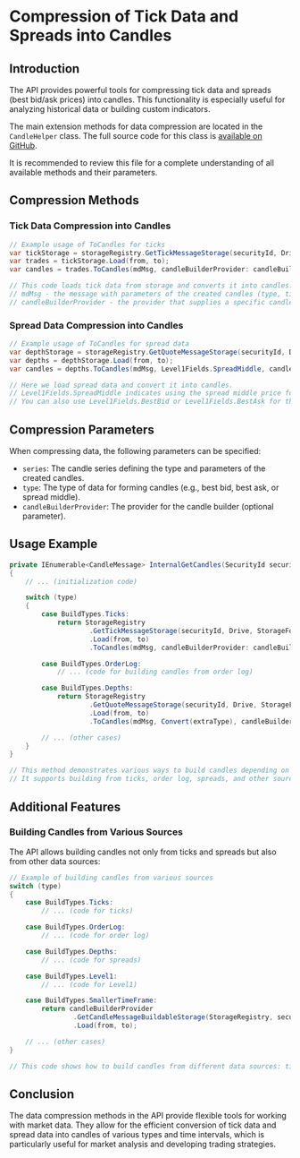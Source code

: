 # Compression of Tick Data and Spreads into Candles

## Introduction

The API provides powerful tools for compressing tick data and spreads (best bid/ask prices) into candles. This functionality is especially useful for analyzing historical data or building custom indicators.

The main extension methods for data compression are located in the `CandleHelper` class. The full source code for this class is [available on GitHub](https://github.com/StockSharp/StockSharp/blob/master/Algo/Candles/CandleHelper.cs).

It is recommended to review this file for a complete understanding of all available methods and their parameters.

## Compression Methods

### Tick Data Compression into Candles

```cs
// Example usage of ToCandles for ticks
var tickStorage = storageRegistry.GetTickMessageStorage(securityId, Drive, StorageFormat);
var trades = tickStorage.Load(from, to);
var candles = trades.ToCandles(mdMsg, candleBuilderProvider: candleBuilderProvider);

// This code loads tick data from storage and converts it into candles.
// mdMsg - the message with parameters of the created candles (type, time frame, etc.).
// candleBuilderProvider - the provider that supplies a specific candle builder implementation.
```

### Spread Data Compression into Candles

```cs
// Example usage of ToCandles for spread data
var depthStorage = storageRegistry.GetQuoteMessageStorage(securityId, Drive, StorageFormat);
var depths = depthStorage.Load(from, to);
var candles = depths.ToCandles(mdMsg, Level1Fields.SpreadMiddle, candleBuilderProvider: candleBuilderProvider);

// Here we load spread data and convert it into candles.
// Level1Fields.SpreadMiddle indicates using the spread middle price for building candles.
// You can also use Level1Fields.BestBid or Level1Fields.BestAsk for the best bid or ask prices, respectively.
```

## Compression Parameters

When compressing data, the following parameters can be specified:

- `series`: The candle series defining the type and parameters of the created candles.
- `type`: The type of data for forming candles (e.g., best bid, best ask, or spread middle).
- `candleBuilderProvider`: The provider for the candle builder (optional parameter).

## Usage Example

```cs
private IEnumerable<CandleMessage> InternalGetCandles(SecurityId securityId, DateTime? from, DateTime? to)
{
	// ... (initialization code)

	switch (type)
	{
		case BuildTypes.Ticks:
			return StorageRegistry
					.GetTickMessageStorage(securityId, Drive, StorageFormat)
					.Load(from, to)
					.ToCandles(mdMsg, candleBuilderProvider: candleBuilderProvider);

		case BuildTypes.OrderLog:
			// ... (code for building candles from order log)

		case BuildTypes.Depths:
			return StorageRegistry
					.GetQuoteMessageStorage(securityId, Drive, StorageFormat)
					.Load(from, to)
					.ToCandles(mdMsg, Convert(extraType), candleBuilderProvider: candleBuilderProvider);

		// ... (other cases)
	}
}

// This method demonstrates various ways to build candles depending on the type of source data.
// It supports building from ticks, order log, spreads, and other sources.
```

## Additional Features

### Building Candles from Various Sources

The API allows building candles not only from ticks and spreads but also from other data sources:

```cs
// Example of building candles from various sources
switch (type)
{
	case BuildTypes.Ticks:
		// ... (code for ticks)

	case BuildTypes.OrderLog:
		// ... (code for order log)

	case BuildTypes.Depths:
		// ... (code for spreads)

	case BuildTypes.Level1:
		// ... (code for Level1)

	case BuildTypes.SmallerTimeFrame:
		return candleBuilderProvider
				.GetCandleMessageBuildableStorage(StorageRegistry, securityId, mdMsg.GetTimeFrame(), Drive, StorageFormat)
				.Load(from, to);

	// ... (other cases)
}

// This code shows how to build candles from different data sources: ticks, order log, spreads, Level1 data, and even from smaller time frame candles.
```

## Conclusion

The data compression methods in the API provide flexible tools for working with market data. They allow for the efficient conversion of tick data and spread data into candles of various types and time intervals, which is particularly useful for market analysis and developing trading strategies.